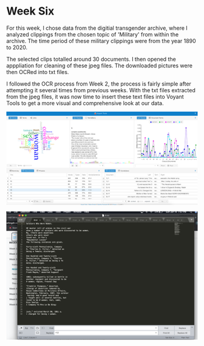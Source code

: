 # Week Six

For this week, I chose data from the digitial transgender archive, where I analyzed clippings from the chosen topic of 'Military' from within the archive. The time period of these military clippings  were from the year 1890 to 2020.

The selected clips totalled around 30 documents. I then opened the apppliation for cleaning of these jpeg files. The downloaded pictures were then OCRed into txt files.

I followed the OCR process from Week 2, the process is fairly simple after attempting it several times from previous weeks. With the txt files extracted from the jpeg files, it was now time to insert these text files into Voyant Tools to get a more visual and comprehensive look at our data.


![screenshot](s1.png)

![screenshot](s2.png)
